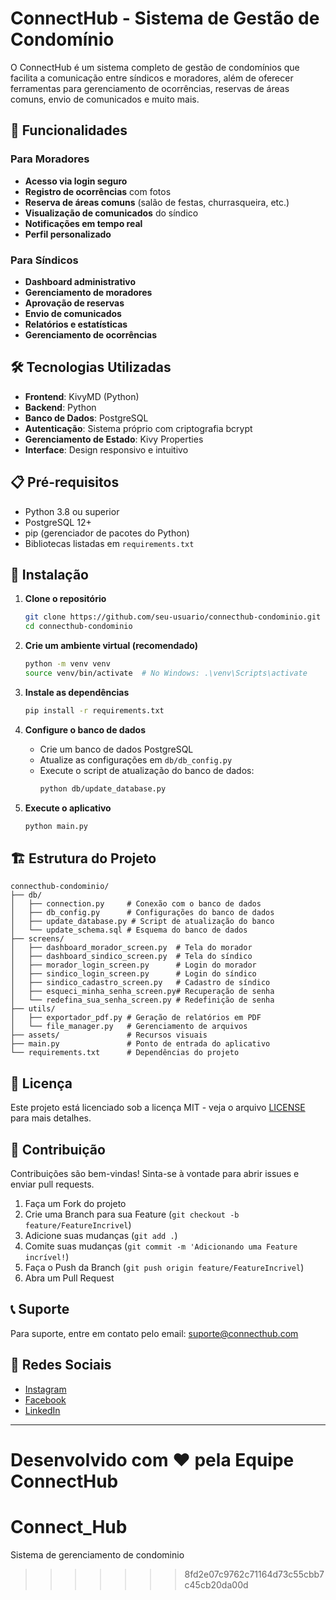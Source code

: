 # ConnectHub - Sistema de Gestão de Condomínio

O ConnectHub é um sistema completo de gestão de condomínios que facilita a comunicação entre síndicos e moradores, além de oferecer ferramentas para gerenciamento de ocorrências, reservas de áreas comuns, envio de comunicados e muito mais.

## 🚀 Funcionalidades

### Para Moradores
- **Acesso via login seguro**
- **Registro de ocorrências** com fotos
- **Reserva de áreas comuns** (salão de festas, churrasqueira, etc.)
- **Visualização de comunicados** do síndico
- **Notificações em tempo real**
- **Perfil personalizado**

### Para Síndicos
- **Dashboard administrativo**
- **Gerenciamento de moradores**
- **Aprovação de reservas**
- **Envio de comunicados**
- **Relatórios e estatísticas**
- **Gerenciamento de ocorrências**

## 🛠️ Tecnologias Utilizadas

- **Frontend**: KivyMD (Python)
- **Backend**: Python
- **Banco de Dados**: PostgreSQL
- **Autenticação**: Sistema próprio com criptografia bcrypt
- **Gerenciamento de Estado**: Kivy Properties
- **Interface**: Design responsivo e intuitivo

## 📋 Pré-requisitos

- Python 3.8 ou superior
- PostgreSQL 12+
- pip (gerenciador de pacotes do Python)
- Bibliotecas listadas em `requirements.txt`

## 🚀 Instalação

1. **Clone o repositório**
   ```bash
   git clone https://github.com/seu-usuario/connecthub-condominio.git
   cd connecthub-condominio
   ```

2. **Crie um ambiente virtual (recomendado)**
   ```bash
   python -m venv venv
   source venv/bin/activate  # No Windows: .\venv\Scripts\activate
   ```

3. **Instale as dependências**
   ```bash
   pip install -r requirements.txt
   ```

4. **Configure o banco de dados**
   - Crie um banco de dados PostgreSQL
   - Atualize as configurações em `db/db_config.py`
   - Execute o script de atualização do banco de dados:
     ```bash
     python db/update_database.py
     ```

5. **Execute o aplicativo**
   ```bash
   python main.py
   ```

## 🏗️ Estrutura do Projeto

```
connecthub-condominio/
├── db/
│   ├── connection.py     # Conexão com o banco de dados
│   ├── db_config.py      # Configurações do banco de dados
│   ├── update_database.py # Script de atualização do banco
│   └── update_schema.sql # Esquema do banco de dados
├── screens/
│   ├── dashboard_morador_screen.py  # Tela do morador
│   ├── dashboard_sindico_screen.py  # Tela do síndico
│   ├── morador_login_screen.py      # Login do morador
│   ├── sindico_login_screen.py      # Login do síndico
│   ├── sindico_cadastro_screen.py   # Cadastro de síndico
│   ├── esqueci_minha_senha_screen.py# Recuperação de senha
│   └── redefina_sua_senha_screen.py # Redefinição de senha
├── utils/
│   ├── exportador_pdf.py # Geração de relatórios em PDF
│   └── file_manager.py   # Gerenciamento de arquivos
├── assets/               # Recursos visuais
├── main.py               # Ponto de entrada do aplicativo
└── requirements.txt      # Dependências do projeto
```

## 📝 Licença

Este projeto está licenciado sob a licença MIT - veja o arquivo [LICENSE](LICENSE) para mais detalhes.

## 🤝 Contribuição

Contribuições são bem-vindas! Sinta-se à vontade para abrir issues e enviar pull requests.

1. Faça um Fork do projeto
2. Crie uma Branch para sua Feature (`git checkout -b feature/FeatureIncrivel`)
3. Adicione suas mudanças (`git add .`)
4. Comite suas mudanças (`git commit -m 'Adicionando uma Feature incrível!`)
5. Faça o Push da Branch (`git push origin feature/FeatureIncrivel`)
6. Abra um Pull Request

## 📞 Suporte

Para suporte, entre em contato pelo email: suporte@connecthub.com

## 📱 Redes Sociais

- [Instagram](https://instagram.com/connecthub)
- [Facebook](https://facebook.com/connecthub)
- [LinkedIn](https://linkedin.com/company/connecthub)

---

Desenvolvido com ❤️ pela Equipe ConnectHub
=======
# Connect_Hub
Sistema de gerenciamento de condominio
>>>>>>> 8fd2e07c9762c71164d73c55cbb7c45cb20da00d
